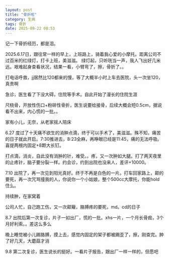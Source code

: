 ```yaml
---
layout: post
title: "骨折啦"
category: 生病
tags: 骨折
date: 2025-09-22 08:53
---
```


记一下骨折经历，都是泪。

2025.6.17日，跟往常一样的早上，上班路上，骑着我心爱的小摩托。距离公司不过百米的红绿灯，打卡上班，美滋滋。
绿灯起，只听咣当一声，我人飞出好几米远。艰难起身查看状况，结果一看，小臂弯了，擦，骨折了。。

打电话呼救，jj居然比120都来的慢，等了大概半小时上车去医院，头一次坐120，真贵啊

急诊，医生看了下没大碍，住院等手术。自此开始了漫长的住院生涯

尺桡骨，开放性伤口+粉碎性骨折，医生说要给接骨，后续大概会短0.5cm，据说看不出来，内心慌的一批。。

家有小儿，无奈，从老家摇人陪床

6.27  度过了十天痛不欲生的消肿点滴，终于可以手术了，美滋滋。殊不知，痛苦的日子就此开启。7:30推进去，8:23全麻，再睁眼已经是11:45，痛的无法呼吸。喜提两根内固定+8颗大长钉。

打点滴，消炎，自此没有消肿的针，难受。。疼，又一次肿如大腿。打了两天夜里的止疼针，脑子要分裂一样。约会诊，约到出院也没来人，差评+10000。

7.10 出院了，再一次见到阳光真好。终于不再是白色的一片。打车回家路上，颠的要死，再一次咒骂撞我的人，你说你一个小姑娘，整个500cc大摩托，你能hold住么。

持续肿，在家窝着

公司人忙，自己跑工伤，又一次颠簸，胳膊疼的要死，md。cd的日子

8.7 出院后第一次复诊，片子一如出厂，慌的一批。xhs一片，一个月长骨痂，3个月好利索。。差这么多么

晚上睡觉被小儿踢胳膊，摸上去，感觉内固定的架子都被踢歪了，擦，刚查完。肿了好几天，大蘑菇才消

9.8 第二次复诊，医生说长的挺好。一看片子报告，跟出厂一样一样的，但愿吧